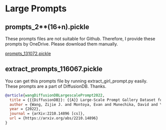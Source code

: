 # Large Prompts
## prompts_2**(16+n).pickle
These prompts files are not suitable for Github. Therefore, I provide these prompts by OneDrive.
Please download them manually.

[prompts_131072.pickle](https://1drv.ms/u/s!ApxVlgxlqLRliLo0OwEwNIAtX2VRIw?e=mZxJX4)

## extract_prompts_116067.pickle
You can get this prompts file by running extract_girl_prompt.py easily. These prompts are a part of DiffusionDB. Thanks.
```bibtex
@article{wangDiffusionDBLargescalePrompt2022,
  title = {{{DiffusionDB}}: {{A}} Large-Scale Prompt Gallery Dataset for Text-to-Image Generative Models},
  author = {Wang, Zijie J. and Montoya, Evan and Munechika, David and Yang, Haoyang and Hoover, Benjamin and Chau, Duen Horng},
  year = {2022},
  journal = {arXiv:2210.14896 [cs]},
  url = {https://arxiv.org/abs/2210.14896}
}
```